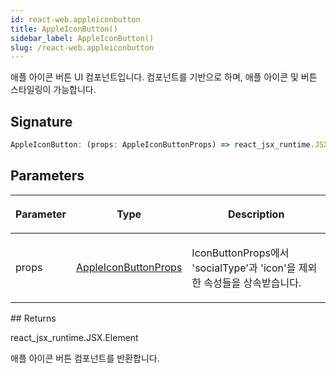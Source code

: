 ```yaml
---
id: react-web.appleiconbutton
title: AppleIconButton()
sidebar_label: AppleIconButton()
slug: /react-web.appleiconbutton
---
```






애플 아이콘 버튼 UI 컴포넌트입니다.  컴포넌트를 기반으로 하며, 애플 아이콘 및 버튼 스타일링이 가능합니다.

## Signature

```typescript
AppleIconButton: (props: AppleIconButtonProps) => react_jsx_runtime.JSX.Element
```

## Parameters

<table><thead><tr><th>

Parameter


</th><th>

Type


</th><th>

Description


</th></tr></thead>
<tbody><tr><td>

props


</td><td>

[AppleIconButtonProps](./react-web.appleiconbuttonprops)


</td><td>

IconButtonProps에서 'socialType'과 'icon'을 제외한 속성들을 상속받습니다.


</td></tr>
</tbody></table>
## Returns

react_jsx_runtime.JSX.Element

애플 아이콘 버튼 컴포넌트를 반환합니다.

